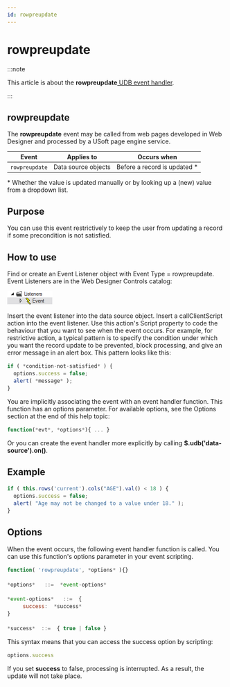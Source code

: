 ```yaml
---
id: rowpreupdate
---
```


# rowpreupdate




:::note

This article is about the **rowpreupdate**[ UDB event handler](/Web_and_app_UIs/UDB_Events).

:::

## **rowpreupdate**

The **rowpreupdate** event may be called from web pages developed in Web Designer and processed by a USoft page engine service.

|**Event**|**Applies to**|**Occurs when**|
|--------|--------|--------|
|`rowpreupdate`|Data source objects|Before a record is updated *|



* Whether the value is updated manually or by looking up a (new) value from a dropdown list.

## Purpose

You can use this event restrictively to keep the user from updating a record if some precondition is not satisfied.

## How to use

Find or create an Event Listener object with Event Type = rowpreupdate. Event Listeners are in the Web Designer Controls catalog:

![](./assets/ff8672be-ff07-426e-ba7e-0ecf37444b63.png)

Insert the event listener into the data source object. Insert a callClientScript action into the event listener. Use this action's Script property to code the behaviour that you want to see when the event occurs. For example, for restrictive action, a typical pattern is to specify the condition under which you want the record update to be prevented, block processing, and give an error message in an alert box. This pattern looks like this:

```js
if ( *condition-not-satisfied* ) {
  options.success = false;
  alert( *message* );
}
```

You are implicitly associating the event with an event handler function. This function has an options parameter. For available options, see the Options section at the end of this help topic:

```js
function(*evt*, *options*){ ... }
```

Or you can create the event handler more explicitly by calling **$.udb('data-source').on()**.

## Example

```js
if ( this.rows('current').cols("AGE").val() < 18 ) {
  options.success = false;
  alert( "Age may not be changed to a value under 18." );
}
```

## Options

When the event occurs, the following event handler function is called. You can use this function's options parameter in your event scripting.

```js
function( 'rowpreupdate', *options* ){}

*options*   ::=  *event-options*

*event-options*   ::=  {
     success:  *success*
}

*success*  ::=  { true | false }
```

This syntax means that you can access the success option by scripting:

```js
options.success
```

If you set **success** to false, processing is interrupted. As a result, the update will not take place.
